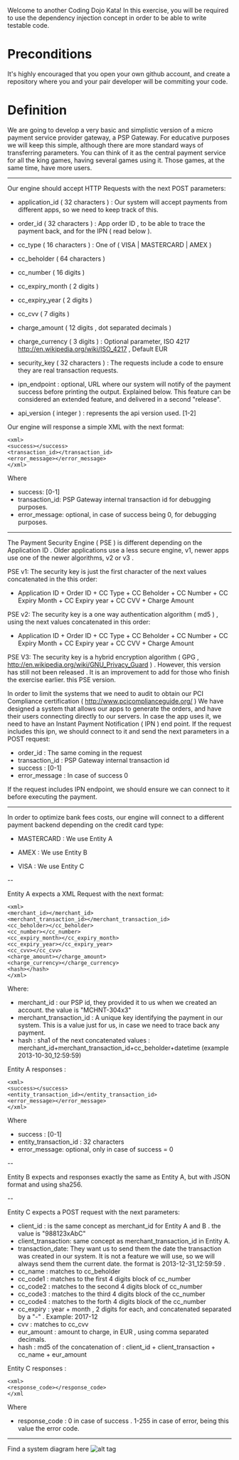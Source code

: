 Welcome to another Coding Dojo Kata!
In this exercise, you will be required to use the dependency injection concept in order to be able to write testable code.

Preconditions
=============

It's highly encouraged that you open your own github account, and create a repository where you and your pair developer will be
commiting your code. 


Definition
==========


We are going to develop a very basic and simplistic version of a micro payment service provider gateway, a PSP Gateway.
For educative purposes we will keep this simple, although there are more standard ways of transferring parameters.
You can think of it as the central payment service for all the king games, having several games using it. Those games,
at the same time, have more users.

---

Our engine should accept HTTP Requests with the next POST parameters:

* application_id ( 32 characters ) :
 Our system will accept payments from different apps, so we need to keep track of this.

* order_id ( 32 characters ) :
 App order ID , to be able to trace the payment back, and for the IPN ( read below ).

* cc_type ( 16 characters ) :
 One of ( VISA | MASTERCARD | AMEX )

* cc_beholder ( 64 characters )

* cc_number ( 16 digits )

* cc_expiry_month ( 2 digits )

* cc_expiry_year ( 2 digits )

* cc_cvv ( 7 digits )

* charge_amount ( 12 digits , dot separated decimals )

* charge_currency ( 3 digits ) :
 Optional parameter, ISO 4217 http://en.wikipedia.org/wiki/ISO_4217 , Default EUR

* security_key ( 32 characters ) :
 The requests include a code to ensure they are real transaction requests.

* ipn_endpoint : optional, URL where our system will notify of the payment success before printing the output. Explained
below. This feature can be considered an extended feature, and delivered in a second "release".

* api_version ( integer ) : represents the api version used. [1-2]

Our engine will response a simple XML with the next format:

```
<xml>
<success></success>
<transaction_id></transaction_id>
<error_message></error_message>
</xml>
```

Where
- success: [0-1]
- transaction_id: PSP Gateway internal transaction id for debugging purposes.
- error_message: optional, in case of success being 0, for debugging purposes.

---

The Payment Security Engine ( PSE ) is different depending on the Application ID . Older applications use a less secure engine, v1,
newer apps use one of the newer algorithms, v2 or v3 .

PSE v1:
The security key is just the first character of the next values concatenated in the this order:

* Application ID + Order ID + CC Type + CC Beholder + CC Number + CC Expiry Month + CC Expiry year + CC CVV + Charge Amount


PSE v2:
The security key is a one way authentication algorithm ( md5 ) , using the next values concatenated in this order:

* Application ID + Order ID + CC Type + CC Beholder + CC Number + CC Expiry Month + CC Expiry year + CC CVV + Charge Amount


PSE V3:
The security key is a hybrid encryption algorithm ( GPG , http://en.wikipedia.org/wiki/GNU_Privacy_Guard ) . However,
this version has still not been released . It is an improvement to add for those who finish the exercise earlier.
this PSE version.


In order to limit the systems that we need to audit to obtain our PCI Compliance certification ( http://www.pcicomplianceguide.org/ )
We have designed a system that allows our apps to generate the orders, and have their users connecting directly to our servers.
In case the app uses it, we need to have an Instant Payment Notification ( IPN ) end point. If the request includes this ipn, we should
connect to it and send the next parameters in a POST request:

- order_id : The same coming in the request
- transaction_id : PSP Gateway internal transaction id
- success : [0-1]
- error_message : In case of success 0

If the request includes IPN endpoint, we should ensure we can connect to it before executing the payment.


---

In order to optimize bank fees costs, our engine will connect to a different payment backend depending on the credit card type:


* MASTERCARD : We use Entity A

* AMEX : We use Entity B

* VISA : We use Entity C

--

Entity A expects a XML Request with the next format:
```
<xml>
<merchant_id></merchant_id>
<merchant_transaction_id></merchant_transaction_id>
<cc_beholder></cc_beholder>
<cc_number></cc_number>
<cc_expiry_month></cc_expiry_month>
<cc_expiry_year></cc_expiry_year>
<cc_cvv></cc_cvv>
<charge_amount></charge_amount>
<charge_currency></charge_currency>
<hash></hash>
</xml>
```

Where:
- merchant_id : our PSP id, they provided it to us when we created an account. the value is "MCHNT-304x3"
- merchant_transaction_id : A unique key identifying the payment in our system. This is a value just for us, in case we need to trace back
any payment.
- hash : sha1 of the next concatenated values : merchant_id+merchant_transaction_id+cc_beholder+datetime (example 2013-10-30_12:59:59)


Entity A responses :

```
<xml>
<success></success>
<entity_transaction_id></entity_transaction_id>
<error_message></error_message>
</xml>
```

Where
- success : [0-1]
- entity_transaction_id : 32 characters
- error_message: optional, only in case of success = 0


--


Entity B expects and responses exactly the same as Entity A, but with JSON format and using sha256.


--

Entity C expects a POST request with the next parameters:

* client_id : is the same concept as merchant_id for Entity A and B . the value is "988123xAbC"
* client_transaction: same concept as merchant_transaction_id in Entity A.
* transaction_date: They want us to send them the date the transaction was created in our system. It is not a feature we
will use, so we will always send them the current date. the format is 2013-12-31_12:59:59 .
* cc_name : matches to cc_beholder
* cc_code1 : matches to the first 4 digits block of cc_number
* cc_code2 : matches to the second 4 digits block of cc_number
* cc_code3 : matches to the third 4 digits block of the cc_number
* cc_code4 : matches to the forth 4 digits block of the cc_number
* cc_expiry : year + month , 2 digits for each, and concatenated separated by a "-" . Example: 2017-12
* cvv : matches to cc_cvv
* eur_amount : amount to charge, in EUR , using comma separated decimals.
* hash : md5 of the concatenation of : client_id + client_transaction +  cc_name + eur_amount

Entity C responses :

```
<xml>
<response_code></response_code>
</xml
```
Where
- response_code : 0 in case of success . 1-255 in case of error, being this value the error code.


---

Find a system diagram here ![alt tag](https://raw.github.com/fpalomo/king-kata-di/master/img/King%20Coding%20Dojo%20-%20Exercise%203%20-%20PSP%20Gateway.png)
